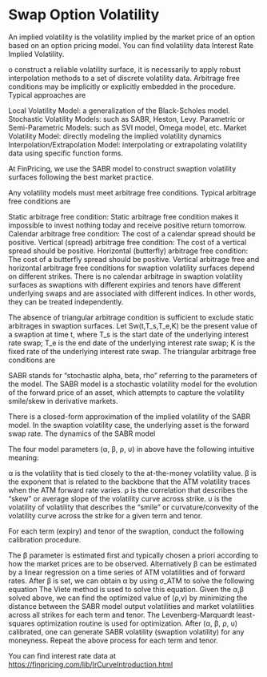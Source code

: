 # Swap Option Volatility

An implied volatility is the volatility implied by the market price of an option based on an option pricing model. You can find volatility data Interest Rate Implied Volatility.

o construct a reliable volatility surface, it is necessarily to apply robust interpolation methods to a set of discrete volatility data. Arbitrage free conditions may be implicitly or explicitly embedded in the procedure. Typical approaches are

Local Volatility Model: a generalization of the Black-Scholes model.
Stochastic Volatility Models: such as SABR, Heston, Levy.
Parametric or Semi-Parametric Models: such as SVI model, Omega model, etc.
Market Volatility Model: directly modeling the implied volatility dynamics
Interpolation/Extrapolation Model: interpolating or extrapolating volatility data using specific function forms.

At FinPricing, we use the SABR model to construct swaption volatility surfaces following the best market practice.

Any volatility models must meet arbitrage free conditions. Typical arbitrage free conditions are

Static arbitrage free condition: Static arbitrage free condition makes it impossible to invest nothing today and receive positive return tomorrow.
Calendar arbitrage free condition: The cost of a calendar spread should be positive.
Vertical (spread) arbitrage free condition: The cost of a vertical spread should be positive.
Horizontal (butterfly) arbitrage free condition: The cost of a butterfly spread should be positive.
Vertical arbitrage free and horizontal arbitrage free conditions for swaption volatility surfaces depend on different strikes. There is no calendar arbitrage in swaption volatility surfaces as swaptions with different expiries and tenors have different underlying swaps and are associated with different indices. In other words, they can be treated independently.

The absence of triangular arbitrage condition is sufficient to exclude static arbitrages in swaption surfaces. Let Sw(t,T_s,T_e,K) be the present value of a swaption at time t, where T_s is the start date of the underlying interest rate swap; T_e is the end date of the underlying interest rate swap; K is the fixed rate of the underlying interest rate swap. The triangular arbitrage free conditions are

SABR stands for “stochastic alpha, beta, rho” referring to the parameters of the model. The SABR model is a stochastic volatility model for the evolution of the forward price of an asset, which attempts to capture the volatility smile/skew in derivative markets.

There is a closed-form approximation of the implied volatility of the SABR model. In the swaption volatility case, the underlying asset is the forward swap rate. The dynamics of the SABR model

The four model parameters (α, β, ρ, υ) in above have the following intuitive meaning:

α is the volatility that is tied closely to the at-the-money volatility value.
β is the exponent that is related to the backbone that the ATM volatility traces when the ATM forward rate varies.
ρ is the correlation that describes the “skew” or average slope of the volatility curve across strike.
υ is the volatility of volatility that describes the “smile” or curvature/convexity of the volatility curve across the strike for a given term and tenor.

For each term (expiry) and tenor of the swaption, conduct the following calibration procedure.

The β parameter is estimated first and typically chosen a priori according to how the market prices are to be observed.
Alternatively β can be estimated by a linear regression on a time series of ATM volatilities and of forward rates.
After β is set, we can obtain α by using σ_ATM to solve the following equation
The Viete method is used to solve this equation.
Given the α,β solved above, we can find the optimized value of (ρ,v) by minimizing the distance between the SABR model output volatilities and market volatilities across all strikes for each term and tenor.
The Levenberg-Marquardt least-squares optimization routine is used for optimization.
After (α, β, ρ, υ) calibrated, one can generate SABR volatility (swaption volatility) for any moneyness.
Repeat the above process for each term and tenor.

You can find interest rate data at
https://finpricing.com/lib/IrCurveIntroduction.html

